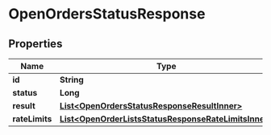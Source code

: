

# OpenOrdersStatusResponse


## Properties

| Name | Type | Description | Notes |
|------------ | ------------- | ------------- | -------------|
|**id** | **String** |  |  [optional] |
|**status** | **Long** |  |  [optional] |
|**result** | [**List&lt;OpenOrdersStatusResponseResultInner&gt;**](OpenOrdersStatusResponseResultInner.md) |  |  [optional] |
|**rateLimits** | [**List&lt;OpenOrderListsStatusResponseRateLimitsInner&gt;**](OpenOrderListsStatusResponseRateLimitsInner.md) |  |  [optional] |



